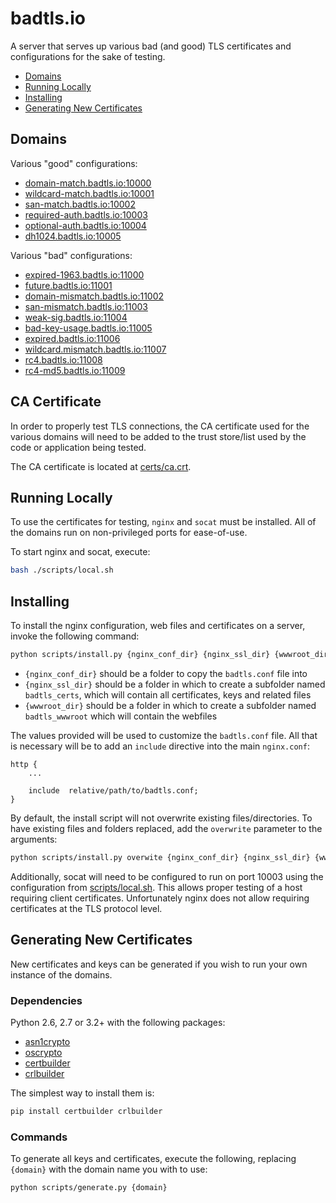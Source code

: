 # badtls.io

A server that serves up various bad (and good) TLS certificates and
configurations for the sake of testing.

 - [Domains](#domains)
 - [Running Locally](#running-locally)
 - [Installing](#installing)
 - [Generating New Certificates](#generating-new-certificates)

## Domains

Various "good" configurations:

 - [domain-match.badtls.io:10000](https://domain-match.badtls.io:10000)
 - [wildcard-match.badtls.io:10001](https://wildcard-match.badtls.io:10001)
 - [san-match.badtls.io:10002](https://san-match.badtls.io:10002)
 - [required-auth.badtls.io:10003](https://required-auth.badtls.io:10003)
 - [optional-auth.badtls.io:10004](https://optional-auth.badtls.io:10004)
 - [dh1024.badtls.io:10005](https://dh1024.badtls.io:10005)

Various "bad" configurations:

 - [expired-1963.badtls.io:11000](https://expired-1963.badtls.io:11000)
 - [future.badtls.io:11001](https://future.badtls.io:11001)
 - [domain-mismatch.badtls.io:11002](https://domain-mismatch.badtls.io:11002)
 - [san-mismatch.badtls.io:11003](https://san-mismatch.badtls.io:11003)
 - [weak-sig.badtls.io:11004](https://weak-sig.badtls.io:11004)
 - [bad-key-usage.badtls.io:11005](https://bad-key-usage.badtls.io:11005)
 - [expired.badtls.io:11006](https://expired.badtls.io:11006)
 - [wildcard.mismatch.badtls.io:11007](https://wildcard.mismatch.badtls.io:11007)
 - [rc4.badtls.io:11008](https://rc4.badtls.io:11008)
 - [rc4-md5.badtls.io:11009](https://rc4-md5.badtls.io:11009)

## CA Certificate

In order to properly test TLS connections, the CA certificate used for the
various domains will need to be added to the trust store/list used by the
code or application being tested.

The CA certificate is located at [certs/ca.crt](certs/ca.crt).

## Running Locally

To use the certificates for testing, `nginx` and `socat` must be installed. All
of the domains run on non-privileged ports for ease-of-use.

To start nginx and socat, execute:

```bash
bash ./scripts/local.sh
```

## Installing

To install the nginx configuration, web files and certificates on a server,
invoke the following command:

```bash
python scripts/install.py {nginx_conf_dir} {nginx_ssl_dir} {wwwroot_dir}
```

 - `{nginx_conf_dir}` should be a folder to copy the `badtls.conf` file into
 - `{nginx_ssl_dir}` should be a folder in which to create a subfolder named
   `badtls_certs`, which will contain all certificates, keys and related
   files
 - `{wwwroot_dir}` should be a folder in which to create a subfolder named
   `badtls_wwwroot` which will contain the webfiles

The values provided will be used to customize the `badtls.conf` file. All that
is necessary will be to add an `include` directive into the main `nginx.conf`:

```
http {
    ...

    include  relative/path/to/badtls.conf;
}
```

By default, the install script will not overwrite existing files/directories.
To have existing files and folders replaced, add the `overwrite` parameter to
the arguments:

```bash
python scripts/install.py overwite {nginx_conf_dir} {nginx_ssl_dir} {wwwroot_dir}
```

Additionally, socat will need to be configured to run on port 10003 using
the configuration from [scripts/local.sh](scripts/local.sh). This allows proper
testing of a host requiring client certificates. Unfortunately nginx does not
allow requiring certificates at the TLS protocol level.

## Generating New Certificates

New certificates and keys can be generated if you wish to run your own instance
of the domains.

### Dependencies

Python 2.6, 2.7 or 3.2+ with the following packages:

 - [asn1crypto](https://github.com/wbond/asn1crypto)
 - [oscrypto](https://github.com/wbond/oscrypto)
 - [certbuilder](https://github.com/wbond/certbuilder)
 - [crlbuilder](https://github.com/wbond/crlbuilder)

The simplest way to install them is:

```bash
pip install certbuilder crlbuilder
```

### Commands

To generate all keys and certificates, execute the following, replacing
`{domain}` with the domain name you with to use:

```bash
python scripts/generate.py {domain}
```

